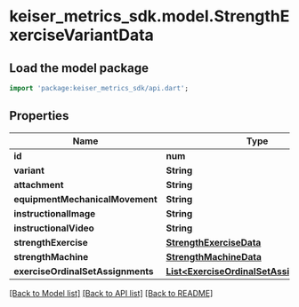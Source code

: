 # keiser_metrics_sdk.model.StrengthExerciseVariantData

## Load the model package
```dart
import 'package:keiser_metrics_sdk/api.dart';
```

## Properties
Name | Type | Description | Notes
------------ | ------------- | ------------- | -------------
**id** | **num** |  | 
**variant** | **String** |  | 
**attachment** | **String** |  | [optional] 
**equipmentMechanicalMovement** | **String** |  | 
**instructionalImage** | **String** |  | [optional] 
**instructionalVideo** | **String** |  | [optional] 
**strengthExercise** | [**StrengthExerciseData**](StrengthExerciseData.md) |  | [optional] 
**strengthMachine** | [**StrengthMachineData**](StrengthMachineData.md) |  | [optional] 
**exerciseOrdinalSetAssignments** | [**List&lt;ExerciseOrdinalSetAssignmentData&gt;**](ExerciseOrdinalSetAssignmentData.md) |  | [optional] 

[[Back to Model list]](../README.md#documentation-for-models) [[Back to API list]](../README.md#documentation-for-api-endpoints) [[Back to README]](../README.md)



